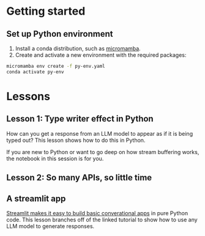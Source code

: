 # Getting started

## Set up Python environment
1. Install a conda distribution, such as [micromamba](https://mamba.readthedocs.io/en/latest/installation/micromamba-installation.html#manual-installation).
2. Create and activate a new environment with the required packages:
```bash
micromamba env create -f py-env.yaml
conda activate py-env
```

# Lessons

## Lesson 1: Type writer effect in Python
How can you get a response from an LLM model to appear as if it is being typed out? This lesson shows how to do this in Python.

If you are new to Python or want to go deep on how stream buffering works, the notebook in this session is for you.

## Lesson 2: So many APIs, so little time

## A streamlit app
[Streamlit makes it easy to build basic converational apps](https://docs.streamlit.io/knowledge-base/tutorials/build-conversational-apps) in pure Python code. This lesson branches off of the linked tutorial to show how to use any LLM model to generate responses.